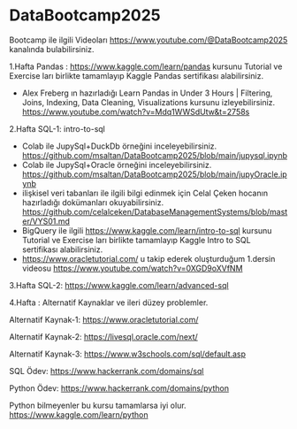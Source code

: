 # DataBootcamp2025
Bootcamp ile ilgili Videoları  https://www.youtube.com/@DataBootcamp2025 kanalında bulabilirsiniz. 

1.Hafta Pandas : 
https://www.kaggle.com/learn/pandas kursunu Tutorial ve Exercise ları birlikte tamamlayıp Kaggle Pandas sertifikası alabilirsiniz.
- Alex Freberg ın hazırladığı Learn Pandas in Under 3 Hours | Filtering, Joins, Indexing, Data Cleaning, Visualizations kursunu izleyebilirsiniz.
  https://www.youtube.com/watch?v=Mdq1WWSdUtw&t=2758s
  
2.Hafta SQL-1: intro-to-sql  
- Colab ile JupySql+DuckDb örneğini inceleyebilirsiniz. https://github.com/msaltan/DataBootcamp2025/blob/main/jupysql.ipynb
- Colab ile JupySql+Oracle örneğini inceleyebilirsiniz. https://github.com/msaltan/DataBootcamp2025/blob/main/jupyOracle.ipynb
- ilişkisel veri tabanları ile ilgili bilgi edinmek için
Celal Çeken hocanın hazırladığı dokümanları okuyabilirsiniz.
https://github.com/celalceken/DatabaseManagementSystems/blob/master/VYS01.md
- BigQuery ile ilgili https://www.kaggle.com/learn/intro-to-sql kursunu Tutorial ve Exercise ları birlikte tamamlayıp Kaggle Intro to SQL sertifikası alabilirsiniz.
- https://www.oracletutorial.com/ u takip ederek oluşturduğum 1.dersin videosu https://www.youtube.com/watch?v=0XGD9oXVfNM

3.Hafta SQL-2: 
https://www.kaggle.com/learn/advanced-sql

4.Hafta : 
Alternatif Kaynaklar ve ileri düzey problemler.

Alternatif Kaynak-1: 
https://www.oracletutorial.com/

Alternatif Kaynak-2: 
https://livesql.oracle.com/next/

Alternatif Kaynak-3: 
https://www.w3schools.com/sql/default.asp

SQL Ödev: 
https://www.hackerrank.com/domains/sql 

Python Ödev: 
https://www.hackerrank.com/domains/python


Python bilmeyenler bu kursu tamamlarsa iyi olur. 
https://www.kaggle.com/learn/python

